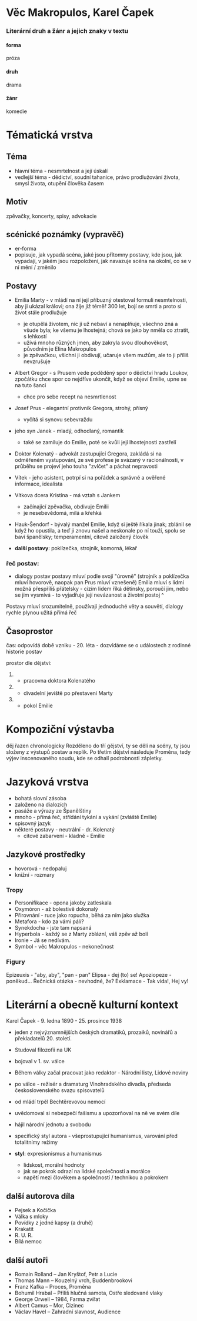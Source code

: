 # Věc Makropulos, Karel Čapek

### Literární druh a žánr a jejich znaky v textu
#### forma
próza
#### druh
drama
#### žánr
komedie

# Tématická vrstva

## Téma
* hlavní téma - nesmrtelnost a její úskalí
* vedlejší téma - dědictví, soudní tahanice, právo prodlužování života, smysl života, otupění člověka časem

## Motiv
zpěvačky, koncerty, spisy, advokacie

## scénické poznámky (vypravěč)
* er-forma
* popisuje, jak vypadá scéna, jaké jsou přítomny postavy, kde jsou, jak vypadají, v jakém jsou rozpoložení, jak navazuje scéna na okolní, co se v ní mění / změnilo

## Postavy

* Emilia Marty - v mládí na ní její příbuzný otestoval formuli nesmtelnosti, aby ji ukázal královi; ona žije již téměř 300 let, bojí se smrti a proto si život stále prodlužuje
	- je otupělá životem, nic ji už nebaví a nenaplňuje, všechno zná a všude byla; ke všemu je lhostejná; chová se jako by nměla co ztratit, s lehkostí
	- užívá mnoho různých jmen, aby zakryla svou dlouhověkost, původním je Elina Makropulos
	- je zpěvačkou, všichni ji obdivují, učaruje všem mužům, ale to ji příliš nevzrušuje

* Albert Gregor - s Prusem vede poděděný spor o dědictví hradu Loukov, zpočátku chce spor co nejdříve ukončit, když se objeví Emilie, upne se na tuto šanci
	- chce pro sebe recept na nesmrtlenost

* Josef Prus - elegantní protivník Gregora, strohý, přísný
	- vyčítá si synovu sebevraždu
* jeho syn Janek - mladý, odhodlaný, romantik
	- také se zamiluje do Emilie, poté se kvůli její lhostejnosti zastřelí
* Doktor Kolenatý - advokát zastupující Gregora, zakládá si na odměřeném vystupování, ze své profese je svázaný v racionálnosti, v průběhu se projeví jeho touha "zvlčet" a páchat nepravosti

* Vítek - jeho asistent, potrpí si na pořádek a správné a ověřené informace, idealista

* Vítkova dcera Kristína - má vztah s Jankem
	- začínající zpěvačka, obdivuje Emilii
	- je nesebevědomá, milá a křehká 

* Hauk-Šendorf - bývalý manžel Emilie, když si ještě říkala jinak; zblánil se když ho opustila, a teď ji znovu našel a neskonale po ní touží, spolu se baví španělsky; temperamentní, citově založený člověk

* **další postavy**: poklízečka, strojník, komorná, lékař

### řeč postav:
* dialogy postav
postavy mluví podle svojí "úrovně" (strojník a poklízečka mluví hovorově, naopak pan Prus mluví vznešeně)
Emilia mluví s lidmi možná přespříliš přátelsky - cizím lidem říká dětinsky, poroučí jim, nebo se jim vysmívá - to vyjadřuje její nevázanost a životní postoj ^

Postavy mluví srozumitelně, používají jednoduché věty a souvětí, dialogy rychle plynou
užitá přímá řeč

## Časoprostor
čas: odpovídá době vzniku - 20. léta
	- dozvídáme se o událostech z rodinné historie postav

prostor dle dějství:
1. - pracovna doktora Kolenatého
2. - divadelní jeviště po přestavení Marty
3. - pokol Emilie

# Kompoziční výstavba
děj řazen chronologicky
Rozděleno do tří gějství, ty se dělí na scény, ty jsou složeny z výstupů postav a replik.
Po třetím dějství následuje Proměna, tedy výjev inscenovaného soudu, kde se odhalí podrobnosti zápletky.

# Jazyková vrstva
* bohatá slovní zásoba
* založeno na dialozích
* pasáže a výrazy ze Španělštiny
* mnoho - přímá řeč, střídání tykání a vykání (zvláště Emilie)
* spisovný jazyk
* některé postavy - neutrální - dr. Kolenatý
	* citové zabarvení - kladně - Emilie

## Jazykové prostředky
* hovorová - nedopaluj
* knižní - rozmary

### Tropy
* Personifikace - opona jakoby zatleskala
* Oxymóron - až bolestivě dokonalý
* Přirovnání - ruce jako ropucha, běhá za ním jako služka
* Metafora - kdo za vámi pálí?
* Synekdocha - jste tam napsaná
* Hyperbola - každý se z Marty zblázní, váš zpěv až bolí
* Ironie - Já se nedívám.
* Symbol - věc Makropulos - nekonečnost

### Figury
Epizeuxis - "aby, aby", "pan - pan"
Elipsa - dej (to) se!
Apoziopeze - poněkud...
Řečnická otázka - nevhodné, že?
Exklamace - Tak vida!, Hej vy!

# Literární a obecně kulturní kontext

Karel Čapek - 9. ledna 1890 - 25. prosince 1938
* jeden z nejvýznamnějších českých dramatiků, prozaiků, novinářů a překladatelů 20. století. 
* Studoval filozofii na UK 
* bojoval v 1. sv. válce
* Během války začal pracovat jako redaktor - Národní listy, Lidové noviny
* po válce - režisér a dramaturg Vinohradského divadla, předseda československého svazu spisovatelů
* od mládí trpěl Bechtěrevovou nemocí

* uvědomoval si nebezpečí fašismu a upozorňoval na ně ve svém díle
* hájil národní jednotu a svobodu

* specifický styl autora - všeprostupující humanismus, varování před totalitnímy režimy

* **styl**: expresionismus a humanismus
	* lidskost, morální hodnoty
	* jak se pokrok odrazí na lidské společnosti a morálce
	* napětí mezi člověkem a společností / technikou a pokrokem

## další autorova díla
* Pejsek a Kočička
* Válka s mloky
* Povídky z jedné kapsy (a druhé)
* Krakatit
* R. U. R.
* Bílá nemoc

## další autoři
* Romain Rolland – Jan Kryštof, Petr a Lucie
* Thomas Mann – Kouzelný vrch, Buddenbrookovi
* Franz Kafka – Proces, Proměna
* Bohumil Hrabal – Příliš hlučná samota, Ostře sledované vlaky
* George Orwell – 1984, Farma zvířat
* Albert Camus – Mor, Cizinec
* Václav Havel – Zahradní slavnost, Audience
